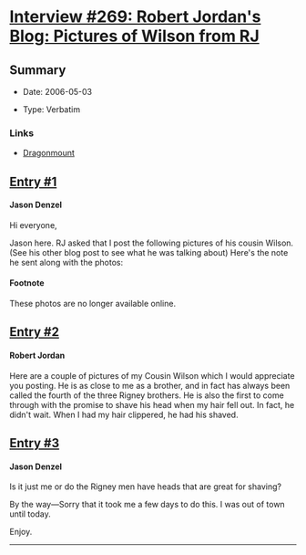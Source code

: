 # [Interview #269: Robert Jordan's Blog: Pictures of Wilson from RJ](https://www.theoryland.com/intvmain.php?i=269)

## Summary

- Date: 2006-05-03

- Type: Verbatim

### Links

- [Dragonmount](http://www.dragonmount.com/forums/blog/4/entry-344-pictures-of-wilson-from-rj/)


## [Entry #1](https://www.theoryland.com/intvmain.php?i=269#1)

#### Jason Denzel

Hi everyone,

Jason here. RJ asked that I post the following pictures of his cousin Wilson. (See his other blog post to see what he was talking about) Here's the note he sent along with the photos:

#### Footnote

These photos are no longer available online.

## [Entry #2](https://www.theoryland.com/intvmain.php?i=269#2)

#### Robert Jordan

Here are a couple of pictures of my Cousin Wilson which I would appreciate you posting. He is as close to me as a brother, and in fact has always been called the fourth of the three Rigney brothers. He is also the first to come through with the promise to shave his head when my hair fell out. In fact, he didn't wait. When I had my hair clippered, he had his shaved.

## [Entry #3](https://www.theoryland.com/intvmain.php?i=269#3)

#### Jason Denzel

Is it just me or do the Rigney men have heads that are great for shaving?

By the way—Sorry that it took me a few days to do this. I was out of town until today.

Enjoy.


---

